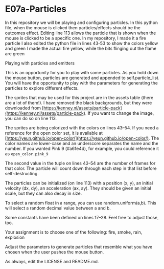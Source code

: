 # E07a-Particles

In this repository we will be playing and configuring particles. In this python file, when the mouse is clicked then particles/effects should be the outcomes effect. 
Editing line 113 allows the particle that is shown when the mouse is clicked to be a specific one. In my repository, I made it a fire particle
I also edited the python file in lines 43-53 to show the colors yellow and green
I made the actual fire yellow, while the bits flinging out the flame are green


Playing with particles and emitters

This is an opportunity for you to play with some particles. As you hold down the mouse button, particles are generated and appended to self.particle_list. You will have the opportunity to play with the parameters for generating the particles to explore different effects.

The sprites that may be used for this project are in the assets table (there are a lot of them!). I have removed the black backgrounds, but they were downloaded from [https://kenney.nl/assets/particle-pack](https://kenney.nl/assets/particle-pack). If you want to change the image, you can do so on line 113.

The sprites are being colorized with the colors on lines 43–54. If you need a reference for the open color set, it is available at [https://yeun.github.io/open-color/](https://yeun.github.io/open-color/). The color names are lower-case and an underscore separates the name and the number. If you wanted Pink 9 (#a61e4d), for example, you could reference it as 
```open_color.pink_9```

The second value in the tuple on lines 43–54 are the number of frames for that color. The particle will count down through each step in that list before self-destructing.

The particles can be initialized (on line 113) with a position (x, y), an initial velocity (dx, dy), an acceleration (ax, ay). They should be given an initial scale, but they can also decay in size.

To select a random float in a range, you can use random.uniform(a,b). This will select a random decimal value between a and b.

Some constants have been defined on lines 17–28. Feel free to adjust those, too.

Your assignment is to choose one of the following: fire, smoke, rain, explosion

Adjust the parameters to generate particles that resemble what you have chosen when the user pushes the mouse button.

As always, edit the LICENSE and README.md.